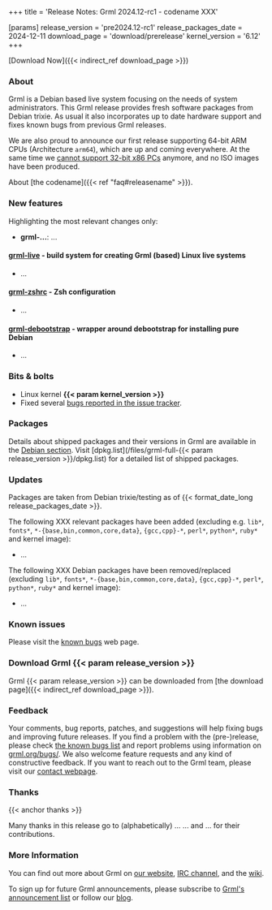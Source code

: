 +++
title = 'Release Notes: Grml 2024.12-rc1 - codename XXX'

[params]
release_version = 'pre2024.12-rc1'
release_packages_date = 2024-12-11
download_page = 'download/prerelease'
kernel_version = '6.12'
+++

[Download Now]({{< indirect_ref download_page >}})

### About

Grml is a Debian based live system focusing on the needs of system administrators.
This Grml release provides fresh software packages from Debian trixie.
As usual it also incorporates up to date hardware support and fixes known bugs from previous Grml releases.

We are also proud to announce our first release supporting 64-bit ARM CPUs (Architecture `arm64`), which are up and coming everywhere.
At the same time we [cannot support 32-bit x86 PCs](https://blog.grml.org/archives/416-grml32-sunset.html) anymore, and no ISO images have been produced.

About [the codename]({{< ref "faq#releasename" >}}).

### New features

Highlighting the most relevant changes only:

<!-- misc -->

* **grml-...**: ...

#### [grml-live](/grml-live/) - build system for creating Grml (based) Linux live systems

* ...

#### [grml-zshrc](/zsh/) - Zsh configuration

* ...

#### [grml-debootstrap](/grml-debootstrap/) - wrapper around debootstrap for installing pure Debian

* ...

### Bits & bolts

* Linux kernel **{{< param kernel_version >}}**
* Fixed several [bugs reported in the issue tracker](https://github.com/grml/grml/issues/).

### Packages

Details about shipped packages and their versions in Grml are available in the [Debian section](/files/#debian).
Visit [dpkg.list](/files/grml-full-{{< param release_version >}}/dpkg.list) for a detailed list of shipped packages.

### Updates

Packages are taken from Debian trixie/testing as of {{< format_date_long release_packages_date >}}.

The following XXX relevant packages have been added (excluding e.g. `lib*`, `fonts*`, `*-{base,bin,common,core,data}`, `{gcc,cpp}-*`, `perl*`, `python*`, `ruby*` and kernel image):

* ...

The following XXX Debian packages have been removed/replaced (excluding `lib*`, `fonts*`, `*-{base,bin,common,core,data}`, `{gcc,cpp}-*`, `perl*`, `python*`, `ruby*` and kernel image):

* ...

### Known issues

Please visit the [known bugs](/bugs/known/) web page.

### Download Grml {{< param release_version >}}

Grml {{< param release_version >}} can be downloaded from [the download page]({{< indirect_ref download_page >}}).

### Feedback

Your comments, bug reports, patches, and suggestions will help fixing bugs and improving future releases.
If you find a problem with the (pre-)release, please check [the known bugs list](/bugs/known/) and report problems using information on [grml.org/bugs/](/bugs/).
We also welcome feature requests and any kind of constructive feedback.
If you want to reach out to the Grml team, please visit our [contact webpage](/contact/).

### Thanks
{{< anchor thanks >}}

Many thanks in this release go to (alphabetically)
...
...
and
...
for their contributions.

### More Information

You can find out more about Grml on [our website](/), [IRC channel](/contact/#irc), and the [wiki](https://github.com/grml/grml/wiki).

To sign up for future Grml announcements, please subscribe to [Grml's announcement list](http://ml.grml.org/mailman/listinfo/grml-announce) or follow our [blog](https://blog.grml.org/).

